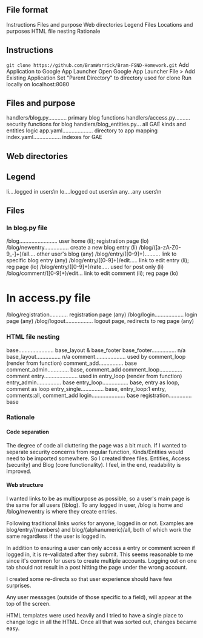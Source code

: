 ## File format
Instructions
Files and purpose
Web directories
	Legend
	Files
		Locations and purposes
HTML file nesting
Rationale



## Instructions
`git clone https://github.com/BramWarrick/Bram-FSND-Homework.git`
Add Application to Google App Launcher
	Open Google App Launcher
	File > Add Existing Application
	Set "Parent Directory" to directory used for clone
Run locally on localhost:8080


## Files and purpose

handlers/blog.py............ primary blog functions
handlers/access.py.......... security functions for blog
handlers/blog_entities.py... all GAE kinds and entities logic
app.yaml.................... directory to app mapping
index.yaml.................. indexes for GAE



## Web directories

## Legend
li....logged in users\n
lo....logged out users\n
any...any users\n

## Files
### In blog.py file
/blog......................... user home (li); registration page (lo)
/blog/newentry................ create a new blog entry (li)
/blog/([a-zA-Z0-9_-]+)/all.... other user's blog (any)
/blog/entry/([0-9]+).......... link to specific blog entry (any)
/blog/entry/([0-9]+)/edit..... link to edit entry (li); reg page (lo)
/blog/entry/([0-9]+)/rate..... used for post only (li)
/blog/comment/([0-9]+)/edit... link to edit comment (li); reg page (lo)

# In access.py file
/blog/registration............ registration page (any)
/blog/login................... login page (any)
/blog/logout.................. logout page, redirects to reg page (any)



### HTML file nesting

base....................... base_layout & base_footer
base_footer................ n/a
base_layout................ n/a
comment.................... used by comment_loop (render from function)
comment_add................ base
comment_admin.............. base, comment_add
comment_loop............... comment
entry...................... used in entry_loop (render from function)
entry_admin................ base
entry_loop................. base, entry as loop, comment as loop
entry_single............... base, entry_loop:1 entry, comments:all, comment_add
login...................... base
registration............... base



### Rationale

#### Code separation

The degree of code all cluttering the page was a bit much.
If I wanted to separate security concerns from regular function,
	Kinds/Entities would need to be imported somewhere. So I created
	three files. Entities, Access (security) and Blog (core functionality).
I feel, in the end, readability is improved.


#### Web structure

I wanted links to be as multipurpose as possible, so a user's main page is
	the same for all users (\blog). To any logged in user, /blog is home and
	/blog/newentry is where they create entries.

Following traditional links works for anyone, logged in or not. Examples are
	blog/entry/(numbers) and blog/(alphanumeric)/all, both of which work the
	same regardless if the user is logged in.

In addition to ensuring a user can only access a entry or comment screen if
	logged in, it is re-validated after they submit. This seems reasonable to
	me since it's common for users to create multiple accounts. Logging out on
	one tab should not result in a post hitting the page under the wrong account.

I created some re-directs so that user experience should have few surprises.

Any user messages (outside of those specific to a field), will appear at the top
	of the screen.

HTML templates were used heavily and I tried to have a single place to change logic
	in all the HTML. Once all that was sorted out, changes became easy.

